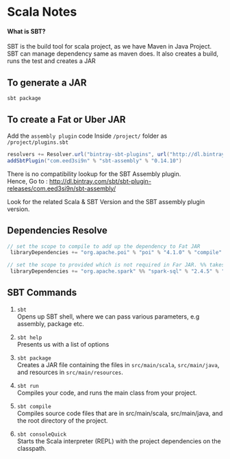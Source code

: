 # Scala Notes

#### What is SBT?
SBT is the build tool for scala project, as we have Maven in Java Project.
SBT can manage dependency same as maven does. 
It also creates a build, runs the test and creates a JAR

## To generate a JAR
`sbt package`

## To create a Fat or Uber JAR
Add the `assembly plugin` code
Inside `/project/` folder as `/project/plugins.sbt` 

```scala
resolvers += Resolver.url("bintray-sbt-plugins", url("http://dl.bintray.com/sbt/sbt-plugin-releases"))(Resolver.ivyStylePatterns)
addSbtPlugin("com.eed3si9n" % "sbt-assembly" % "0.14.10")
```

There is no compatibility lookup for the SBT Assembly plugin. <br/>
Hence, Go to : http://dl.bintray.com/sbt/sbt-plugin-releases/com.eed3si9n/sbt-assembly/<br/>

Look for the related Scala & SBT Version and the SBT assembly plugin version. 


## Dependencies Resolve
```scala
// set the scope to compile to add up the dependency to Fat JAR
 libraryDependencies += "org.apache.poi" % "poi" % "4.1.0" % "compile"

// set the scope to provided which is not required in Far JAR. %% takes mentioned Scala Version
 libraryDependencies += "org.apache.spark" %% "spark-sql" % "2.4.5" % "provided"
```

## SBT Commands
1. `sbt`<br/>
Opens up SBT shell, where we can pass various parameters, e.g assembly, package etc. <br/>

2. `sbt help`<br/>
Presents us with a list of options<br/>

3. `sbt package`<br/>
Creates a JAR file containing the files in 
`src/main/scala`, `src/main/java`, and resources in `src/main/resources`.

4. `sbt run`<br/>
Compiles your code, and runs the main class from your project.<br/>

5. `sbt compile`<br/>
Compiles source code files that are in src/main/scala, src/main/java, and the root directory of the project.<br/>

6. `sbt consoleQuick`<br/>
Starts the Scala interpreter (REPL) with the project dependencies on the classpath.<br/>

